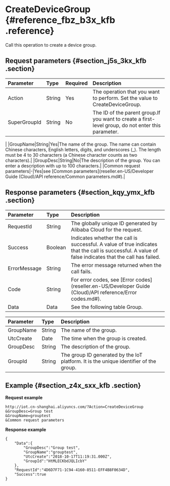 # CreateDeviceGroup {#reference_fbz_b3x_kfb .reference}

Call this operation to create a device group.

## Request parameters {#section_j5s_3kx_kfb .section}

|Parameter|Type|Required|Description|
|:--------|:---|:-------|:----------|
|Action|String|Yes|The operation that you want to perform. Set the value to CreateDeviceGroup.|
|SuperGroupId|String|No|The ID of the parent group.If you want to create a first-level group, do not enter this parameter.

|
|GroupName|String|Yes|The name of the group. The name can contain Chinese characters, English letters, digits, and underscores \(\_\). The length must be 4 to 30 characters \(a Chinese character counts as two characters\).|
|GroupDesc|String|No|The description of the group. You can enter a description with up to 100 characters.|
|Common request parameters|-|Yes|see [Common parameters](reseller.en-US/Developer Guide (Cloud)/API reference/Common parameters.md#).|

## Response parameters {#section_kqy_ymx_kfb .section}

|Parameter|Type|Description|
|:--------|:---|:----------|
|RequestId|String|The globally unique ID generated by Alibaba Cloud for the request.|
|Success|Boolean|Indicates whether the call is successful. A value of true indicates that the call is successful. A value of false indicates that the call has failed.|
|ErrorMessage|String|The error message returned when the call fails. |
|Code|String|For error codes, see [Error codes](reseller.en-US/Developer Guide (Cloud)/API reference/Error codes.md#).|
|Data|Data|See the following table Group.|

|Parameter|Type|Description|
|:--------|:---|:----------|
|GroupName|String|The name of the group.|
|UtcCreate|Date|The time when the group is created.|
|GroupDesc|String|The description of the group.|
|GroupId|String|The group ID generated by the IoT platform. It is the unique identifier of the group.|

## Example {#section_z4x_sxx_kfb .section}

**Request example**

```
http://iot.cn-shanghai.aliyuncs.com/?Action=CreateDeviceGroup
&GroupDesc=Group test
&GroupName=grouptest
&Common request parameters
```

**Response example**

```
{
    "Data":{
        "GroupDesc":"Group test",
        "GroupName":"grouptest",
        "UtcCreate":"2018-10-17T11:19:31.000Z",
        "GroupId":"HtMLECKbdJQLIcbY"
    },
    "RequestId":"4D6D7F71-1C94-4160-8511-EFF4B8F0634D",
    "Success":true
}
```

